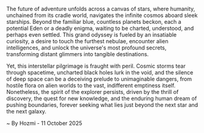 
The future of adventure unfolds across a canvas of stars, where humanity, unchained from its cradle world, navigates the infinite cosmos aboard sleek starships. Beyond the familiar blue, countless planets beckon, each a potential Eden or a deadly enigma, waiting to be charted, understood, and perhaps even settled. This grand odyssey is fueled by an insatiable curiosity, a desire to touch the furthest nebulae, encounter alien intelligences, and unlock the universe's most profound secrets, transforming distant glimmers into tangible destinations.

Yet, this interstellar pilgrimage is fraught with peril. Cosmic storms tear through spacetime, uncharted black holes lurk in the void, and the silence of deep space can be a deceiving prelude to unimaginable dangers, from hostile flora on alien worlds to the vast, indifferent emptiness itself. Nonetheless, the spirit of the explorer persists, driven by the thrill of discovery, the quest for new knowledge, and the enduring human dream of pushing boundaries, forever seeking what lies just beyond the next star and the next galaxy.

~ By Hozmi - 11 October 2025
